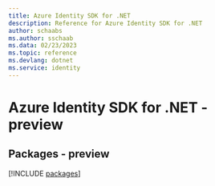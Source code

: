 ```yaml
---
title: Azure Identity SDK for .NET
description: Reference for Azure Identity SDK for .NET
author: schaabs
ms.author: sschaab
ms.data: 02/23/2023
ms.topic: reference
ms.devlang: dotnet
ms.service: identity
---
```

# Azure Identity SDK for .NET - preview
## Packages - preview
[!INCLUDE [packages](identity-index.md)]